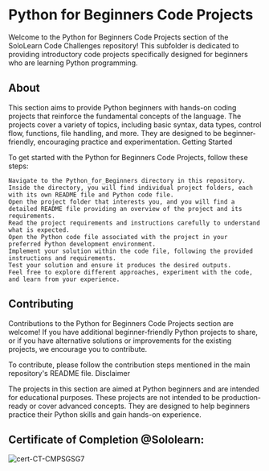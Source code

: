 # Python for Beginners Code Projects

Welcome to the Python for Beginners Code Projects section of the SoloLearn Code Challenges repository! This subfolder is dedicated to providing introductory code projects specifically designed for beginners who are learning Python programming.

## About

This section aims to provide Python beginners with hands-on coding projects that reinforce the fundamental concepts of the language. The projects cover a variety of topics, including basic syntax, data types, control flow, functions, file handling, and more. They are designed to be beginner-friendly, encouraging practice and experimentation.
Getting Started

To get started with the Python for Beginners Code Projects, follow these steps:

    Navigate to the Python_for_Beginners directory in this repository.
    Inside the directory, you will find individual project folders, each with its own README file and Python code file.
    Open the project folder that interests you, and you will find a detailed README file providing an overview of the project and its requirements.
    Read the project requirements and instructions carefully to understand what is expected.
    Open the Python code file associated with the project in your preferred Python development environment.
    Implement your solution within the code file, following the provided instructions and requirements.
    Test your solution and ensure it produces the desired outputs.
    Feel free to explore different approaches, experiment with the code, and learn from your experience.

## Contributing

Contributions to the Python for Beginners Code Projects section are welcome! If you have additional beginner-friendly Python projects to share, or if you have alternative solutions or improvements for the existing projects, we encourage you to contribute.

To contribute, please follow the contribution steps mentioned in the main repository's README file.
Disclaimer

The projects in this section are aimed at Python beginners and are intended for educational purposes. These projects are not intended to be production-ready or cover advanced concepts. They are designed to help beginners practice their Python skills and gain hands-on experience.

## Certificate of Completion @Sololearn:

![cert-CT-CMPSGSG7](https://github.com/azminewasi/Sololearn-Course-Projects/assets/102630199/c2dd802a-510e-4a0d-80d6-0f4125cd1bb2)
